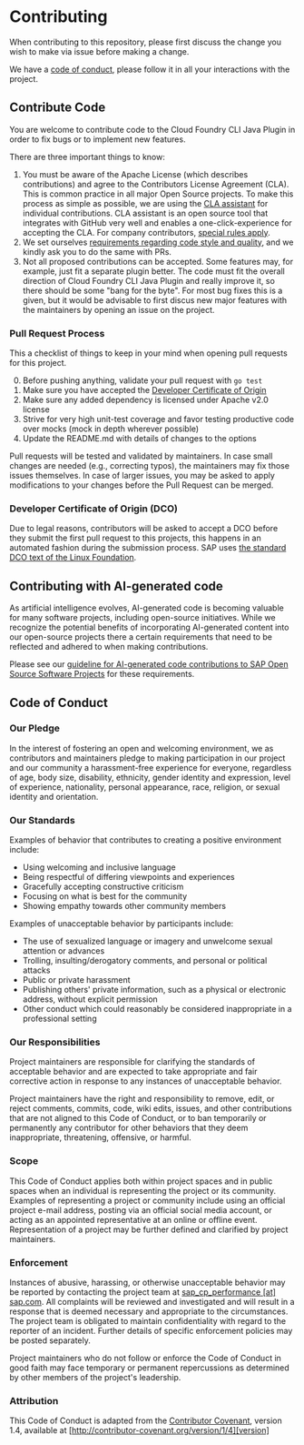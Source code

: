 # Contributing

When contributing to this repository, please first discuss the change you wish to make via issue before making a change.

We have a [code of conduct](#code-of-conduct), please follow it in all your interactions with the project.

## Contribute Code

You are welcome to contribute code to the Cloud Foundry CLI Java Plugin in order to fix bugs or to implement new features.

There are three important things to know:

1. You must be aware of the Apache License (which describes contributions) and agree to the Contributors License Agreement (CLA).
   This is common practice in all major Open Source projects.
   To make this process as simple as possible, we are using the [CLA assistant](https://cla-assistant.io/) for individual contributions.
   CLA assistant is an open source tool that integrates with GitHub very well and enables a one-click-experience for accepting the CLA.
   For company contributors, [special rules apply](#company-contributors).
2. We set ourselves [requirements regarding code style and quality](#pull-request-process), and we kindly ask you to do the same with PRs.
3. Not all proposed contributions can be accepted.
   Some features may, for example, just fit a separate plugin better.
   The code must fit the overall direction of Cloud Foundry CLI Java Plugin and really improve it, so there should be some "bang for the byte".
   For most bug fixes this is a given, but it would be advisable to first discus new major features with the maintainers by opening an issue on the project.

### Pull Request Process

This a checklist of things to keep in your mind when opening pull requests for this project.

0. Before pushing anything, validate your pull request with `go test`
1. Make sure you have accepted the [Developer Certificate of Origin](#developer-certificate-of-origin-dco)
2. Make sure any added dependency is licensed under Apache v2.0 license
3. Strive for very high unit-test coverage and favor testing productive code over mocks
   (mock in depth wherever possible)
4. Update the README.md with details of changes to the options

Pull requests will be tested and validated by maintainers. In case small changes are needed (e.g., correcting typos), the maintainers may fix those issues themselves.
In case of larger issues, you may be asked to apply modifications to your changes before the Pull Request can be merged.

### Developer Certificate of Origin (DCO)

Due to legal reasons, contributors will be asked to accept a DCO before they submit the first pull request to this projects, this happens in an automated fashion during the submission process. SAP uses [the standard DCO text of the Linux Foundation](https://developercertificate.org/).

## Contributing with AI-generated code

As artificial intelligence evolves, AI-generated code is becoming valuable for many software projects, including open-source initiatives. While we recognize the potential benefits of incorporating AI-generated content into our open-source projects there a certain requirements that need to be reflected and adhered to when making contributions.

Please see our [guideline for AI-generated code contributions to SAP Open Source Software Projects](CONTRIBUTING_USING_GENAI.md) for these requirements.

## Code of Conduct

### Our Pledge

In the interest of fostering an open and welcoming environment, we as
contributors and maintainers pledge to making participation in our project and
our community a harassment-free experience for everyone, regardless of age, body
size, disability, ethnicity, gender identity and expression, level of experience,
nationality, personal appearance, race, religion, or sexual identity and
orientation.

### Our Standards

Examples of behavior that contributes to creating a positive environment
include:

* Using welcoming and inclusive language
* Being respectful of differing viewpoints and experiences
* Gracefully accepting constructive criticism
* Focusing on what is best for the community
* Showing empathy towards other community members

Examples of unacceptable behavior by participants include:

* The use of sexualized language or imagery and unwelcome sexual attention or
advances
* Trolling, insulting/derogatory comments, and personal or political attacks
* Public or private harassment
* Publishing others' private information, such as a physical or electronic
  address, without explicit permission
* Other conduct which could reasonably be considered inappropriate in a
  professional setting

### Our Responsibilities

Project maintainers are responsible for clarifying the standards of acceptable
behavior and are expected to take appropriate and fair corrective action in
response to any instances of unacceptable behavior.

Project maintainers have the right and responsibility to remove, edit, or
reject comments, commits, code, wiki edits, issues, and other contributions
that are not aligned to this Code of Conduct, or to ban temporarily or
permanently any contributor for other behaviors that they deem inappropriate,
threatening, offensive, or harmful.

### Scope

This Code of Conduct applies both within project spaces and in public spaces
when an individual is representing the project or its community. Examples of
representing a project or community include using an official project e-mail
address, posting via an official social media account, or acting as an appointed
representative at an online or offline event. Representation of a project may be
further defined and clarified by project maintainers.

### Enforcement

Instances of abusive, harassing, or otherwise unacceptable behavior may be
reported by contacting the project team at [sap_cp_performance [at] sap.com](mailto:sap_cp_performance@sap.com). All
complaints will be reviewed and investigated and will result in a response that
is deemed necessary and appropriate to the circumstances. The project team is
obligated to maintain confidentiality with regard to the reporter of an incident.
Further details of specific enforcement policies may be posted separately.

Project maintainers who do not follow or enforce the Code of Conduct in good
faith may face temporary or permanent repercussions as determined by other
members of the project's leadership.

### Attribution

This Code of Conduct is adapted from the [Contributor Covenant][homepage], version 1.4,
available at [http://contributor-covenant.org/version/1/4][version]

[homepage]: http://contributor-covenant.org
[version]: http://contributor-covenant.org/version/1/4/
